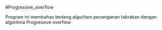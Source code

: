 #Progressive_overflow

Program ini membahas tentang algoritam penanganan tabrakan dengan algoritma Progressive overflow

